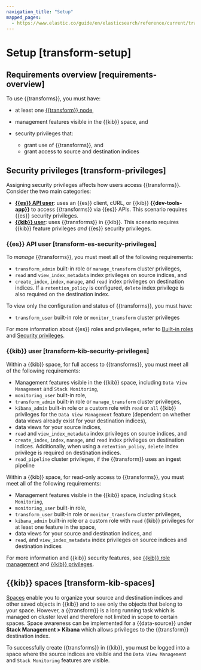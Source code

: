 ```yaml
---
navigation_title: "Setup"
mapped_pages:
  - https://www.elastic.co/guide/en/elasticsearch/reference/current/transform-setup.html
---
```




# Setup [transform-setup]



## Requirements overview [requirements-overview]

To use {{transforms}}, you must have:

* at least one [{{transform}} node](../../deploy-manage/distributed-architecture/clusters-nodes-shards/node-roles.md#transform-node-role),
* management features visible in the {{kib}} space, and
* security privileges that:

    * grant use of {{transforms}}, and
    * grant access to source and destination indices



## Security privileges [transform-privileges]

Assigning security privileges affects how users access {{transforms}}. Consider the two main categories:

* **[{{es}} API user](#transform-es-security-privileges)**: uses an {{es}} client, cURL, or {{kib}} **{{dev-tools-app}}** to access {{transforms}} via {{es}} APIs. This scenario requires {{es}} security privileges.
* **[{{kib}} user](#transform-kib-security-privileges)**: uses {{transforms}} in {{kib}}. This scenario requires {{kib}} feature privileges *and* {{es}} security privileges.


### {{es}} API user [transform-es-security-privileges]

To *manage* {{transforms}}, you must meet all of the following requirements:

* `transform_admin` built-in role or `manage_transform` cluster privileges,
* `read` and `view_index_metadata` index privileges on source indices, and
* `create_index`, `index`, `manage`, and `read` index privileges on destination indices. If a `retention_policy` is configured, `delete` index privilege is also required on the destination index.

To view only the configuration and status of {{transforms}}, you must have:

* `transform_user` built-in role or `monitor_transform` cluster privileges

For more information about {{es}} roles and privileges, refer to [Built-in roles](../../deploy-manage/users-roles/cluster-or-deployment-auth/built-in-roles.md) and [Security privileges](../../deploy-manage/users-roles/cluster-or-deployment-auth/elasticsearch-privileges.md).


### {{kib}} user [transform-kib-security-privileges]

Within a {{kib}} space, for full access to {{transforms}}, you must meet all of the following requirements:

* Management features visible in the {{kib}} space, including `Data View Management` and `Stack Monitoring`,
* `monitoring_user` built-in role,
* `transform_admin` built-in role or `manage_transform` cluster privileges,
* `kibana_admin` built-in role or a custom role with `read` or `all` {{kib}} privileges for the `Data View Management` feature (dependent on whether data views already exist for your destination indices),
* data views for your source indices,
* `read` and `view_index_metadata` index privileges on source indices, and
* `create_index`, `index`, `manage`, and `read` index privileges on destination indices. Additionally, when using a `retention_policy`, `delete` index privilege is required on destination indices.
* `read_pipeline` cluster privileges, if the {{transform}} uses an ingest pipeline

Within a {{kib}} space, for read-only access to {{transforms}}, you must meet all of the following requirements:

* Management features visible in the {{kib}} space, including `Stack Monitoring`,
* `monitoring_user` built-in role,
* `transform_user` built-in role or `monitor_transform` cluster privileges,
* `kibana_admin` built-in role or a custom role with `read` {{kib}} privileges for at least one feature in the space,
* data views for your source and destination indices, and
* `read`, and `view_index_metadata` index privileges on source indices and destination indices

For more information and {{kib}} security features, see [{{kib}} role management](../../deploy-manage/users-roles/cluster-or-deployment-auth/defining-roles.md) and [{{kib}} privileges](../../deploy-manage/users-roles/cluster-or-deployment-auth/kibana-privileges.md).


## {{kib}} spaces [transform-kib-spaces]

[Spaces](../../deploy-manage/manage-spaces.md) enable you to organize your source and destination indices and other saved objects in {{kib}} and to see only the objects that belong to your space. However, a {{transform}} is a long running task which is managed on cluster level and therefore not limited in scope to certain spaces. Space awareness can be implemented for a {{data-source}} under **Stack Management > Kibana** which allows privileges to the {{transform}} destination index.

To successfully create {{transforms}} in {{kib}}, you must be logged into a space where the source indices are visible and the `Data View Management` and `Stack Monitoring` features are visible.
